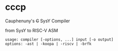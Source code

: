 # cccp
Cauphenuny's ~~C~~ SysY Compiler

from SysY to RISC-V ASM

```shell
usage: compiler [-options, ...] input [-o output]
options: -ast | -koopa | -riscv | -brfk
```